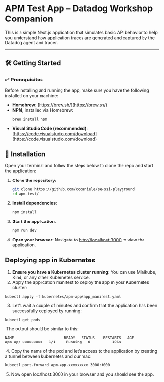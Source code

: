 # APM Test App – Datadog Workshop Companion

This is a simple Next.js application that simulates basic API behavior to help you understand how application traces are generated and captured by the Datadog agent and tracer.

---

## 🛠️ Getting Started

### ✅ Prerequisites

Before installing and running the app, make sure you have the following installed on your machine:

- **Homebrew**: [https://brew.sh/](https://brew.sh/)
- **NPM**, installed via Homebrew:
  ```bash
  brew install npm
    ```
- **Visual Studio Code (recommended)**: [https://code.visualstudio.com/download](https://code.visualstudio.com/download)

## 🚀 Installation
Open your terminal and follow the steps below to clone the repo and start the application:

1. **Clone the repository**:
   ```bash
   git clone https://github.com/ccdaniele/se-ssi-playground
   cd apm-test/
   ```
2. **Install dependencies**:
   ```bash
   npm install
   ```
3. **Start the application**:
   ```bash
   npm run dev
   ```
4. **Open your browser**: Navigate to [http://localhost:3000](http://localhost:3000) to view the application.


## Deploying app in Kubernetes

1. **Ensure you have a Kubernetes cluster running**: You can use Minikube, Kind, or any other Kubernetes service.
2. Apply the application manifest to deploy the app in your Kubernetes cluster:

```
kubectl apply -f kubernetes/apm-app/app_manifest.yaml
```
3. Let’s wait a couple of minutes and confirm that the application has been successfully deployed by running: 

```
kubectl get pods 
```
​
   The output should be similar to this: 
```
NAME                       READY   STATUS    RESTARTS   AGE
apm-app-xxxxxxxxx   1/1     Running   0          106s
```
​
4. Copy the name of the pod and let’s access to the application by creating a tunnel between kubernetes and our mac: 

```
kubectl port-forward apm-app-xxxxxxxxx 3000:3000
```
​
5. Now open localhost:3000 in your browser and you should see the app. 

